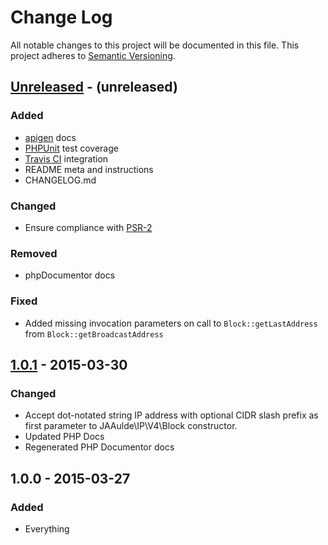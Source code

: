 # Change Log
All notable changes to this project will be documented in this file.
This project adheres to [Semantic Versioning](http://semver.org/).

## [Unreleased] - (unreleased)
### Added
- [apigen](http://www.apigen.org) docs
- [PHPUnit](https://phpunit.de) test coverage
- [Travis CI](https://travis-ci.org) integration
- README meta and instructions
- CHANGELOG.md

### Changed
- Ensure compliance with [PSR-2](http://www.php-fig.org/psr/psr-2/)

### Removed
- phpDocumentor docs

### Fixed
- Added missing invocation parameters on call to `Block::getLastAddress` from `Block::getBroadcastAddress`


## [1.0.1] - 2015-03-30
### Changed
- Accept dot-notated string IP address with optional CIDR slash prefix as first parameter to JAAulde\IP\V4\Block constructor.
- Updated PHP Docs
- Regenerated PHP Documentor docs


## 1.0.0 - 2015-03-27
### Added
- Everything

[unreleased]: https://github.com/JAAulde/php-ipv4/compare/v1.1.0...master
[1.0.1]: https://github.com/JAAulde/php-ipv4/compare/v1.0.0...v1.1.0
